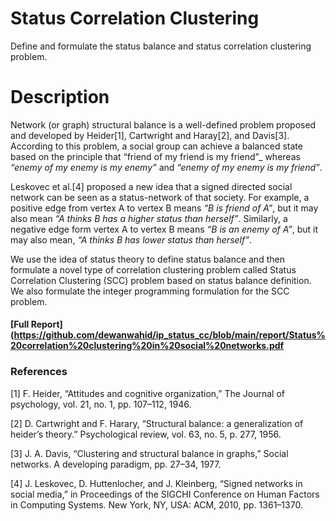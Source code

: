 # Status Correlation Clustering 
Define and formulate the status balance and status correlation clustering problem.


# Description
Network (or graph) structural balance is a well-defined problem proposed and developed by Heider[1], Cartwright and Haray[2], and Davis[3]. 
According to this problem, a social group can achieve a balanced state based on the principle that “friend of my
friend is my friend”_ whereas _“enemy of my enemy is my enemy”_ and _“enemy of my enemy is my friend”_. 

Leskovec et al.[4] proposed a new idea that a signed directed social network can be seen as a
status-network of that society. For example, a positive edge from vertex A to vertex B means _“B is friend of A”_, but it may also mean _“A
thinks B has a higher status than herself”_. Similarly, a negative edge form vertex A to vertex
B means _“B is an enemy of A”_, but it may also mean, _“A thinks B has lower status than
herself”_. 

We use the idea of status theory to define status balance and then formulate a novel type of correlation clustering problem called 
Status Correlation Clustering (SCC) problem based on status balance definition. We also formulate the integer programming formulation for the SCC problem.

#### [Full Report](https://github.com/dewanwahid/ip_status_cc/blob/main/report/Status%20correlation%20clustering%20in%20social%20networks.pdf




### References
[1]  F. Heider, “Attitudes and cognitive organization,” The Journal of psychology, vol. 21,
no. 1, pp. 107–112, 1946.

[2]  D. Cartwright and F. Harary, “Structural balance: a generalization of heider’s
theory.” Psychological review, vol. 63, no. 5, p. 277, 1956.

[3]  J. A. Davis, “Clustering and structural balance in graphs,” Social networks. A
developing paradigm, pp. 27–34, 1977.

[4]  J. Leskovec, D. Huttenlocher, and J. Kleinberg, “Signed networks in social
media,” in Proceedings of the SIGCHI Conference on Human Factors in Computing
Systems. New York, NY, USA: ACM, 2010, pp. 1361–1370.
